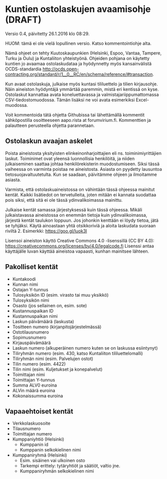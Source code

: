 Kuntien ostolaskujen avaamisohje (DRAFT)
========================================

Versio 0.4, päivitetty 26.1.2016 klo 08:29.

HUOM: tämä ei ole vielä lopullinen versio. Katso kommentointiohje alta.

Nämä ohjeet on tehty Kuutoskaupunkien (Helsinki, Espoo, Vantaa, Tampere,
Turku ja Oulu) ja Kuntaliiton yhteistyönä.
Ohjeiden pohjana on käytetty kuntien jo avaamaa ostolaskudataa ja hyödynnetty
myös kansainvälistä OCDS-standardia
http://ocds.open-contracting.org/standard/r/1__0__RC/en/schema/reference/#transaction.

Kun avaat ostolaskuja, julkaise myös kuntasi tililuettelo ja tilien kirjausohje.
Näin aineiston hyödyntäjä ymmärtää paremmin, mistä eri kentissä on kyse.
Ostolaskut kannattaa avata koneluettavassa ja valmistajariippumattomassa CSV-tiedostomuodossa. 
Tämän lisäksi ne voi avata esimerkiksi Excel-muodossa.

Voit kommentoida tätä ohjetta Githubissa tai lähettämällä kommentit
sähköpostilla osoitteeseen aapo.rista at forumvirium.fi. 
Kommenttien ja palautteen perusteella ohjetta parannetaan.

Ostolaskun avaajan askelet
--------------------------

Poista aineistosta yksityisten elinkeinonharjoittajien eli 
ns. toiminimiyrittäjien laskut. Toiminimet ovat yleensä luonnollisia henkilöitä, 
ja niiden julkaiseminen saattaa johtaa henkilörekisterin muodostumiseen.
Siksi tässä vaiheessa on varminta poistaa ne aineistosta. 
Asiasta on pyydetty lausuntoa tietosuojavaltuutetulta. 
Kun se saadaan, päivitämme ohjeen ja ilmoitamme asiasta.

Varmista, että ostolaskuaineistossa on vähintään tässä ohjeessa mainitut kentät.
Kaikki lisätiedot on tervetulleita, joten mitään ei kannata suodattaa pois
siksi, että sitä ei ole tässä ydinvalikoimassa mainittu.

Julkaise kentät samassa järjestyksessä kuin tässä ohjeessa. 
Mikäli julkaistavassa aineistossa on enemmän tietoja kuin ydinvalikoimassa,
järjestä kentät taulukon loppuun.
Jos johonkin kenttään ei löydy tietoa, jätä se tyhjäksi.
Käytä ainoastaan yhtä otsikkoriviä ja aloita laskudata suoraan riviltä 2.
Esimerkki: https://goo.gl/luok3l 

Lisensoi aineiston käyttö Creative Commons 4.0 -lisenssillä (CC BY 4.0):
https://creativecommons.org/licenses/by/4.0/legalcode.fi 
Lisenssi antaa käyttäjälle luvan käyttää aineistoa vapaasti,
kunhan mainitsee lähteen.

Pakolliset kentät
-----------------

* Kuntakoodi
* Kunnan nimi
* Ostajan Y-tunnus
* Tulosyksikön ID (esim. virasto tai muu yksikkö)
* Tulosyksikön nimi
* Osasto (jos sellainen on, esim. sote)
* Kustannuspaikan ID
* Kustannuspaikan nimi
* Laskun päivämäärä (laskusta)
* Tositteen numero (kirjanpitojärjestelmässä)
* Ostotilausnumero
* Sopimusnumero
* Kirjauspäivämäärä
* Laskun numero (alkuperäinen numero kuten se on laskussa esiintynyt)
* Tiliryhmän numero (esim. 430, katso Kuntaliiton tililuettelomalli) 
* Tiliryhmän nimi (esim. Palvelujen ostot)
* Tilin numero (esim. 4422)
* Tilin nimi (esim. Kuljetukset ja konepalvelut)
* Toimittajan nimi
* Toimittajan Y-tunnus
* Summa ALV0 euroina
* ALVin määrä euroina
* Kokonaissumma euroina

Vapaaehtoiset kentät
--------------------

* Verkkolaskuosoite
* Tilausnumero
* Toimittajan numero
* Kumppaniyhtiö (Helsinki)
  * Kumppanin id
  * Kumppanin selkokielinen nimi
* Kumppaniryhmä (Helsinki)
  * Esim. sisäinen vai ulkoinen osto
  * Tarkempi erittely: tytäryhtiöt ja säätiöt, valtio jne.
  * Kumppaniryhmän selkokielinen nimi

